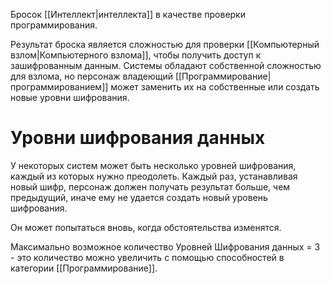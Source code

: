Бросок [[Интеллект|интеллекта]] в качестве проверки программирования. 

Результат броска является сложностью для проверки [[Компьютерный взлом|Компьютерного взлома]], чтобы получить доступ к зашифрованным данным. Системы обладают собственной сложностью для взлома, но персонаж владеющий [[Программирование|программированием]] может заменить их на собственные или создать новые уровни шифрования. 

# Уровни шифрования данных

У некоторых систем может быть несколько уровней шифрования, каждый из которых нужно преодолеть. Каждый раз, устанавливая новый шифр, персонаж должен получать результат больше, чем предыдущий, иначе ему не удается создать новый уровень шифрования. 

Он может попытаться вновь, когда обстоятельства изменятся. 

Максимально возможное количество Уровней Шифрования данных = 3 - это количество можно увеличить с помощью способностей в категории [[Программирование]]. 